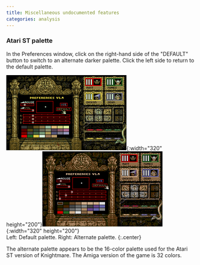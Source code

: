 ```yaml
---
title: Miscellaneous undocumented features
categories: analysis
---
```


### Atari ST palette

In the Preferences window, click on the right-hand side of the "DEFAULT" button
to switch to an alternate darker palette. Click the left side to return to the
default palette.

![Knightmare, default palette](../images/Knightmare_default_palette.png "Knightmare, default palette"){:width="320" height="200"}![Knightmare, alternate palette](../images/Knightmare_alternate_palette.png "Knightmare, alternate palette"){:width="320" height="200"}<br>
Left: Default palette. Right: Alternate palette.
{:.center}

The alternate palette appears to be the 16-color palette used for the Atari ST
version of Knightmare. The Amiga version of the game is 32 colors.
